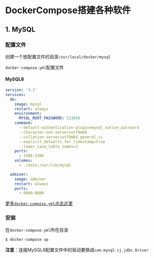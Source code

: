 # DockerCompose搭建各种软件

## 1. MySQL

### 配置文件

创建一个放配置文件的目录`/usr/local/docker/mysql`

`docker-compose.yml`配置文件

#### MySQL8

```yml
version: '3.1'
services:
  db:
    image: mysql
    restart: always
    environment:
      MYSQL_ROOT_PASSWORD: 123456
    command:
      --default-authentication-plugin=mysql_native_password
      --character-set-server=utf8mb4
      --collation-server=utf8mb4_general_ci
      --explicit_defaults_for_timestamp=true
      --lower_case_table_names=1
    ports:
      - 3306:3306
    volumes:
      - ./data:/var/lib/mysql

  adminer:
    image: adminer
    restart: always
    ports:
      - 8080:8080
```

[更多`docker-compose.yml`点击这里](https://github.com/lixd/ymls)



### 安装

在`docker-compose.yml`所在目录

```bash
$ docker-compose up
```

**注意**：连接MySQL8配置文件中的驱动要换成`com.mysql.cj.jdbc.Driver`

